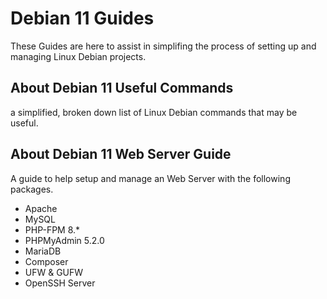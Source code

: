 # Debian 11 Guides
These Guides are here to assist in simplifing the process of setting up and managing Linux Debian projects.

## About Debian 11 Useful Commands
a simplified, broken down list of Linux Debian commands that may be useful.

## About Debian 11 Web Server Guide
A guide to help setup and manage an Web Server with the following packages.
- Apache
- MySQL
- PHP-FPM 8.*
- PHPMyAdmin 5.2.0
- MariaDB
- Composer
- UFW & GUFW
- OpenSSH Server
